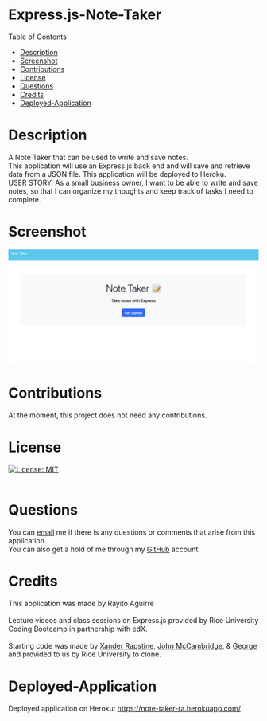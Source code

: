 # Express.js-Note-Taker
Table of Contents
- [Description](#description)
- [Screenshot](#screenshot)
- [Contributions](#contributions)
- [License](#license)
- [Questions](#license)
- [Credits](#credits)
- [Deployed-Application](#deployed-application)

# Description
A Note Taker that can be used to write and save notes.<br>
This application will use an Express.js back end and will save and retrieve data from a JSON file. This application will be deployed to Heroku.<br>
USER STORY: As a small business owner, I want to be able to write and save notes,
so that I can organize my thoughts and keep track of tasks I need to complete.

# Screenshot
![Alt text](Assets/Screenshot%202023-05-08%20at%208.52.27%20PM.png)

# Contributions
At the moment, this project does not need any contributions.

# License
[![License: MIT](https://img.shields.io/badge/License-MIT-yellow.svg)](https://opensource.org/license/MIT) <br><br>

# Questions
You can [email](rayito.aguirre94@gmail.com) me if there is any questions or comments that arise from this application.<br>
You can also get a hold of me through my [GitHub](https://github.com/itsrayito) account.

# Credits
This application was made by Rayito Aguirre <br><br>
Lecture videos and class sessions on Express.js provided by Rice University Coding Bootcamp in partnership with edX.<br><br>
Starting code was made by [Xander Rapstine](https://github.com/Xandromus), [John McCambridge](https://github.com/nol166), & [George](https://github.com/Georgeyoo) and provided to us by Rice University to clone.

# Deployed-Application
Deployed application on Heroku: https://note-taker-ra.herokuapp.com/ 
